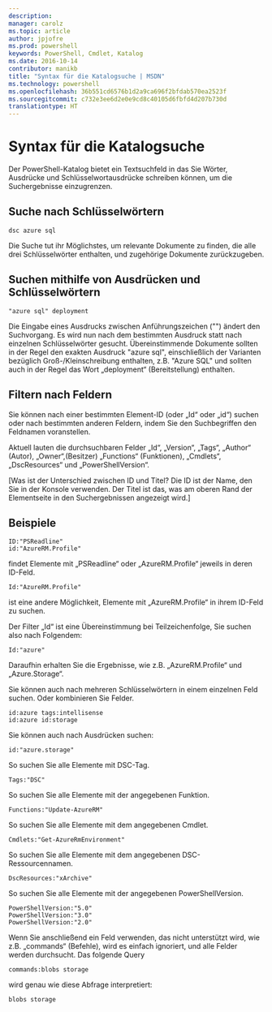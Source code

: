 ```yaml
---
description: 
manager: carolz
ms.topic: article
author: jpjofre
ms.prod: powershell
keywords: PowerShell, Cmdlet, Katalog
ms.date: 2016-10-14
contributor: manikb
title: "Syntax für die Katalogsuche | MSDN"
ms.technology: powershell
ms.openlocfilehash: 36b551cd6576b1d2a9ca696f2bfdab570ea2523f
ms.sourcegitcommit: c732e3ee6d2e0e9cd8c40105d6fbfd4d207b730d
translationtype: HT
---
```

# <a name="gallery-search-syntax"></a>Syntax für die Katalogsuche

Der PowerShell-Katalog bietet ein Textsuchfeld in das Sie Wörter, Ausdrücke und Schlüsselwortausdrücke schreiben können, um die Suchergebnisse einzugrenzen.

## <a name="search-by-keywords"></a>Suche nach Schlüsselwörtern

    dsc azure sql

Die Suche tut ihr Möglichstes, um relevante Dokumente zu finden, die alle drei Schlüsselwörter enthalten, und zugehörige Dokumente zurückzugeben.

## <a name="search-using-phrases-and-keywords"></a>Suchen mithilfe von Ausdrücken und Schlüsselwörtern

    "azure sql" deployment

Die Eingabe eines Ausdrucks zwischen Anführungszeichen ("") ändert den Suchvorgang. Es wird nun nach dem bestimmten Ausdruck statt nach einzelnen Schlüsselwörter gesucht.
Übereinstimmende Dokumente sollten in der Regel den exakten Ausdruck "azure sql", einschließlich der Varianten bezüglich Groß-/Kleinschreibung enthalten, z.B. "Azure SQL" und sollten auch in der Regel das Wort „deployment“ (Bereitstellung) enthalten.

## <a name="filtering-on-fields"></a>Filtern nach Feldern

Sie können nach einer bestimmten Element-ID (oder „Id“ oder „id“) suchen oder nach bestimmten anderen Feldern, indem Sie den Suchbegriffen den Feldnamen voranstellen.

Aktuell lauten die durchsuchbaren Felder „Id“, „Version“, „Tags“, „Author“ (Autor), „Owner“,(Besitzer) „Functions“ (Funktionen), „Cmdlets“, „DscResources“ und „PowerShellVersion“.

[Was ist der Unterschied zwischen ID und Titel? Die ID ist der Name, den Sie in der Konsole verwenden. Der Titel ist das, was am oberen Rand der Elementseite in den Suchergebnissen angezeigt wird.]

## <a name="examples"></a>Beispiele

    ID:"PSReadline"
    id:"AzureRM.Profile"

findet Elemente mit „PSReadline“ oder „AzureRM.Profile“ jeweils in deren ID-Feld.

    Id:"AzureRM.Profile"

ist eine andere Möglichkeit, Elemente mit „AzureRM.Profile“ in ihrem ID-Feld zu suchen.

Der Filter „Id“ ist eine Übereinstimmung bei Teilzeichenfolge, Sie suchen also nach Folgendem:

    Id:"azure"
    
Daraufhin erhalten Sie die Ergebnisse, wie z.B. „AzureRM.Profile“ und „Azure.Storage“.

Sie können auch nach mehreren Schlüsselwörtern in einem einzelnen Feld suchen. Oder kombinieren Sie Felder.

    id:azure tags:intellisense
    id:azure id:storage

Sie können auch nach Ausdrücken suchen:

    id:"azure.storage"


So suchen Sie alle Elemente mit DSC-Tag.

    Tags:"DSC"

So suchen Sie alle Elemente mit der angegebenen Funktion.

    Functions:"Update-AzureRM"

So suchen Sie alle Elemente mit dem angegebenen Cmdlet.
    
    Cmdlets:"Get-AzureRmEnvironment"

So suchen Sie alle Elemente mit dem angegebenen DSC-Ressourcennamen.

    DscResources:"xArchive"

So suchen Sie alle Elemente mit der angegebenen PowerShellVersion.

    PowerShellVersion:"5.0"
    PowerShellVersion:"3.0"
    PowerShellVersion:"2.0"


Wenn Sie anschließend ein Feld verwenden, das nicht unterstützt wird, wie z.B. „commands“ (Befehle), wird es einfach ignoriert, und alle Felder werden durchsucht. Das folgende Query

    commands:blobs storage
    
wird genau wie diese Abfrage interpretiert:

    blobs storage

